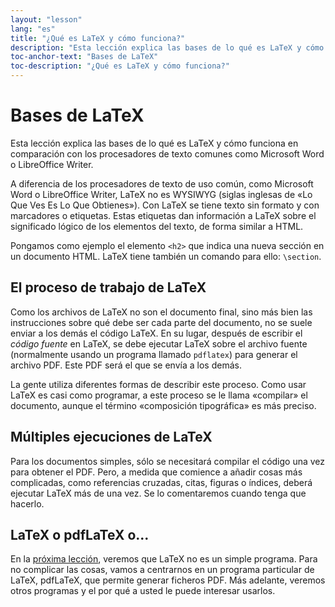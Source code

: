 ```yaml
---
layout: "lesson"
lang: "es"
title: "¿Qué es LaTeX y cómo funciona?"
description: "Esta lección explica las bases de lo qué es LaTeX y cómo funciona en comparación con los procesadores de texto comunes como Microsoft Word o LibreOffice Writer." 
toc-anchor-text: "Bases de LaTeX"
toc-description: "¿Qué es LaTeX y cómo funciona?"
---
```


# Bases de LaTeX

<span
  class="summary">Esta lección explica las bases de lo qué es LaTeX y cómo funciona en comparación con los procesadores de texto comunes como Microsoft Word o LibreOffice Writer.</span>

A diferencia de los procesadores de texto de uso común, como Microsoft Word o LibreOffice Writer, LaTeX no es WYSIWYG (siglas inglesas de «Lo Que Ves Es Lo Que Obtienes»). Con
LaTeX se tiene texto sin formato y con marcadores o etiquetas. Estas etiquetas dan información a LaTeX sobre el significado lógico de los elementos del texto, de forma similar a HTML.

Pongamos como ejemplo el elemento `<h2>` que indica una nueva sección en un documento HTML. LaTeX tiene también un comando para ello: `\section`. 

## El proceso de trabajo de LaTeX

Como los archivos de LaTeX no son el documento final, sino más bien las instrucciones sobre qué debe ser cada parte del documento, no se suele enviar a los demás el código LaTeX. En su lugar, después de escribir el _código fuente_ en LaTeX, se debe ejecutar LaTeX sobre el archivo fuente (normalmente usando un programa llamado `pdflatex`) para generar el archivo PDF. Este PDF será el que se envía a los demás.

La gente utiliza diferentes formas de describir este proceso. Como usar LaTeX es casi como programar, a este proceso se le llama «compilar» el documento, aunque el término «composición tipográfica» es más preciso.

## Múltiples ejecuciones de LaTeX

Para los documentos simples, sólo se necesitará compilar el código una vez para obtener el PDF. Pero, a medida que comience a añadir cosas más complicadas, como referencias cruzadas, citas, figuras o índices, deberá ejecutar LaTeX más de una vez. Se lo comentaremos cuando tenga que hacerlo.

## LaTeX o pdfLaTeX o...

En la [próxima lección](lesson-02), veremos que LaTeX no es un simple programa. Para no complicar las cosas, vamos a centrarnos en un programa particular de LaTeX, pdfLaTeX, que permite generar ficheros PDF. Más adelante, veremos otros programas y el por qué a usted le puede interesar usarlos.
